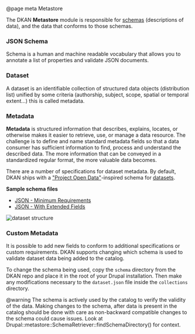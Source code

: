 @page meta Metastore

The DKAN **Metastore** module is responsible for [schemas](https://json-schema.org/) (descriptions of data), and the data that conforms to those schemas.

### JSON Schema

Schema is a human and machine readable vocabulary that allows you to annotate a list of properties and validate JSON documents.

### Dataset

A dataset is an identifiable collection of structured data objects (distribution list) unified by some criteria (authorship, subject, scope, spatial or temporal extent…) this is called metadata.

### Metadata
**Metadata** is structured information that describes, explains, locates, or otherwise makes it easier to retrieve, use, or manage a data resource. The challenge is to define and name standard metadata fields so that a data consumer has sufficient information to find, process and understand the described data. The more information that can be conveyed in a standardized regular format, the more valuable data becomes.

There are a number of specifications for dataset metadata. By default, DKAN ships with a ["Project Open Data"](https://project-open-data.cio.gov/v1.1/schema/)-inspired schema for [datasets](https://github.com/GetDKAN/dkan2/tree/master/schema).

**Sample schema files**

- [JSON - Minimum Requirements](https://project-open-data.cio.gov/v1.1/examples/catalog-sample.json)
- [JSON - With Extended Fields](https://project-open-data.cio.gov/v1.1/examples/catalog-sample-extended.json)

![dataset structure](https://project-open-data.cio.gov/v1.1/schema-diagram.svg)

### Custom Metadata
It is possible to add new fields to conform to additional specifications or custom requirements. DKAN supports changing which schema is used to validate dataset data being added to the catalog.

To change the schema being used, copy the `schema` directory from the DKAN repo and place it in the root of your Drupal installation. Then make any modifications necessary to the `dataset.json` file inside the `collections` directory.

@warning
  The schema is actively used by the catalog to verify the validity of the data. Making changes to the schema, after data is present in the catalog should be done with care as non-backward compatible changes to the schema could cause issues. Look at Drupal::metastore::SchemaRetriever::findSchemaDirectory() for context.
